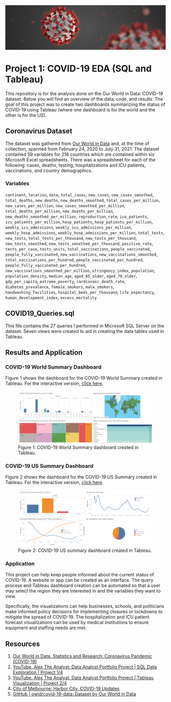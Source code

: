 <img src="Images/covid-banner.jpg">

# Project 1: COVID-19 EDA (SQL and Tableau)

This repository is for the analysis done on the Our World in Data: COVID-19 dataset. Below you will find an overview of the data, code, and results. The goal of this project was to create two dashboards summarizing the status of COVID-19 using Tableau (where one dashboard is for the world and the other is for the US).

## Coronavirus Dataset

The dataset was gathered from [Our World in Data](https://ourworldindata.org/coronavirus) and, at the time of collection, spanned from February 24, 2020 to July 31, 2021. The dataset contained 59 variables for 218 countries which are contained within six Microsoft Excel spreadsheets. There was a spreadsheet for each of the following: cases, deaths, testing, hospitalizations and ICU patients, vaccinations, and country demographics.

### Variables
`continent`, `location`, `date`, `total_cases`, `new_cases`, `new_cases_smoothed`, `total_deaths`, `new_deaths`, `new_deaths_smoothed`, `total_cases_per_million`, `new_cases_per_million`, `new_cases_smoothed_per_million`, `total_deaths_per_million`, `new_deaths_per_million`, `new_deaths_smoothed_per_million`, `reproduction_rate`, `icu_patients`, `icu_patients_per_million`, `hosp_patients`, `hosp_patients_per_million`, `weekly_icu_admissions`, `weekly_icu_admissions_per_million`, `weekly_hosp_admissions`, `weekly_hosp_admissions_per_million`, `total_tests`, `new_tests`, `total_tests_per_thousand`, `new_tests_per_thousand`, `new_tests_smoothed`, `new_tests_smoothed_per_thousand`, `positive_rate`, `tests_per_case`, `tests_units`, `total_vaccinations`, `people_vaccinated`, `people_fully_vaccinated`, `new_vaccinations`, `new_vaccinations_smoothed`, `total_vaccinations_per_hundred`, `people_vaccinated_per_hundred`, `people_fully_vaccinated_per_hundred`, `new_vaccinations_smoothed_per_million`, `stringency_index`, `population`, `population_density`, `median_age`, `aged_65_older`, `aged_70_older`, `gdp_per_capita`, `extreme_poverty`, `cardiovasc_death_rate`, `diabetes_prevalence`, `female_smokers`, `male_smokers`, `handwashing_facilities`, `hospital_beds_per_thousand`, `life_expectancy`, `human_development_index`, `excess_mortality`

## COVID19_Queries.sql

This file contains the 27 queries I performed in Microsoft SQL Server on the dataset. Seven views were created to aid in creating the data tables used in Tableau.

## Results and Application

### COVID-19 World Summary Dashboard

Figure 1 shows the dashboard for the COVID-19 World Summary created in Tableau. For the interactive version, [click here](https://public.tableau.com/app/profile/michael.bryant5195/viz/COVID-19WorldSummaryJuly312021/Dashboard1).

<figure>
<img src="Images/COVID19-World-Summary.png">
  <figcaption>Figure 1: COVID-19 World Summary dashboard created in Tableau.</figcaption>
</figure>

### COVID-19 US Summary Dashboard

Figure 2 shows the dashboard for the COVID-19 US Summary created in Tableau. For the interactive version, [click here](https://public.tableau.com/app/profile/michael.bryant5195/viz/COVID-19USSummaryJuly312021/Dashboard1).

<figure>
<img src="Images/COVID-19-US-Summary.png">
  <figcaption>Figure 2: COVID-19 US summary dashboard created in Tableau.</figcaption>
</figure>

### Application

This project can help keep people informed about the current status of COVID-19. A website or app can be created as an interface. The query process and Tableau dashboard creation can be automated so that a user may select the region they are interested in and the variables they want to view.

Specifically, the visualizations can help businesses, schools, and politicians make informed policy decisions for implementing closures or lockdowns to mitigate the spread of COVID-19. The hospitalization and ICU patient forecast visualizations can be used by medical institutions to ensure equipment and staffing needs are met.

## Resources

1. [Our World in Data. Statistics and Research: Coronavirus Pandemic (COVID-19)](https://ourworldindata.org/coronavirus)
2. [YouTube. Alex The Analyst: Data Analyst Portfolio Project | SQL Data Exploration | Project 1/4](https://www.youtube.com/watch?v=qfyynHBFOsM)
3. [YouTube. Alex The Analyst: Data Analyst Portfolio Project | Tableau Visualization | Project 2/4](https://www.youtube.com/watch?v=QILNlRvJlfQ)
4. [City of Melbourne: Harbor City. COVID-19 Updates](https://www.melbourneflorida.org/about/covid-19)
5. [GitHub | owid/covid-19-data: Dataset by Our World in Data](https://github.com/owid/covid-19-data)
